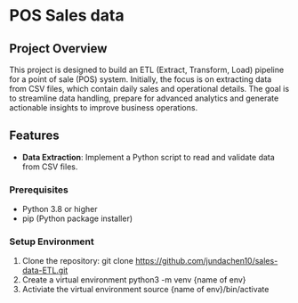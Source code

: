 # POS Sales data 

## Project Overview
This project is designed to build an ETL (Extract, Transform, Load) pipeline for a point of sale (POS) system. Initially, the focus is on extracting data from CSV files, which contain daily sales and operational details. The goal is to streamline data handling, prepare for advanced analytics and generate actionable insights to improve business operations.

## Features
- **Data Extraction**: Implement a Python script to read and validate data from CSV files.

### Prerequisites
- Python 3.8 or higher
- pip (Python package installer)

### Setup Environment
1. Clone the repository:
git clone https://github.com/jundachen10/sales-data-ETL.git
2. Create a virtual environment
python3 -m venv {name of env}
3. Activiate the virtual environment
source {name of env}/bin/activate
